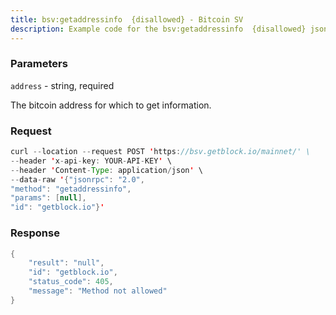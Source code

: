 ```yaml
---
title: bsv:getaddressinfo  {disallowed} - Bitcoin SV
description: Example code for the bsv:getaddressinfo  {disallowed} json-rpc method. Сomplete guide on how to use bsv:getaddressinfo  {disallowed} json-rpc in GetBlock.io Web3 documentation.
---
```


### Parameters


`address` - string, required

The bitcoin address for which to get information.

### Request

``` java
curl --location --request POST 'https://bsv.getblock.io/mainnet/' \ 
--header 'x-api-key: YOUR-API-KEY' \ 
--header 'Content-Type: application/json' \ 
--data-raw '{"jsonrpc": "2.0",
"method": "getaddressinfo",
"params": [null],
"id": "getblock.io"}'
```

###  Response

``` java
{
    "result": "null",
    "id": "getblock.io",
    "status_code": 405,
    "message": "Method not allowed"
}
```

